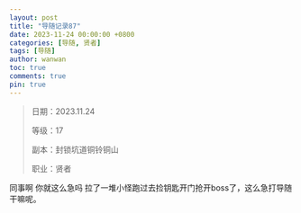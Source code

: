 ```yaml
---
layout: post
title: "导随记录87"
date: 2023-11-24 00:00:00 +0800
categories: [导随, 贤者]
tags: [导随]
author: wanwan
toc: true
comments: true
pin: true
---
```

> 日期：2023.11.24
>
> 等级：17
>
> 副本：封锁坑道铜铃铜山
>
> 职业：贤者

同事啊 你就这么急吗 拉了一堆小怪跑过去捡钥匙开门抢开boss了，这么急打导随干嘛呢。